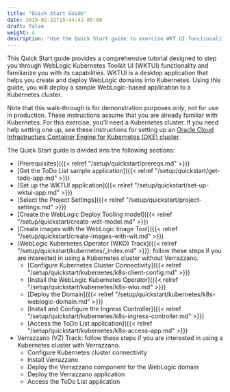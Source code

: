 ```yaml
---
title: "Quick Start Guide"
date: 2019-02-22T15:44:42-05:00
draft: false
weight: 4
description: "Use the Quick Start guide to exercise WKT UI functionality and deploy a sample application."
---
```


This Quick Start guide provides a comprehensive tutorial designed to step you through WebLogic Kubernetes Toolkit UI (WKTUI)
functionality and familiarize you with its capabilities. WKTUI is a desktop application that helps you create and deploy WebLogic
domains into Kubernetes. Using this guide, you will deploy a sample WebLogic-based application to a Kubernetes cluster.

Note that this walk-through is for demonstration purposes _only_, not for use in production. These instructions assume that you are already familiar with Kubernetes.
For this exercise, you’ll need a Kubernetes cluster. If you need help setting one up, see these instructions for setting up an [Oracle Cloud Infrastructure
Container Engine for Kubernetes (OKE) cluster](https://docs.oracle.com/en-us/iaas/Content/ContEng/Concepts/contengoverview.htm).

The Quick Start guide is divided into the following sections:

- [Prerequisites]({{< relref "/setup/quickstart/prereqs.md" >}})
- [Get the ToDo List sample application]({{< relref "/setup/quickstart/get-todo-app.md" >}})
- [Set up the WKTUI application]({{< relref "/setup/quickstart/set-up-wktui-app.md" >}})
- [Select the Project Settings]({{< relref "/setup/quickstart/project-settings.md" >}})
- [Create the WebLogic Deploy Tooling model]({{< relref "/setup/quickstart/create-wdt-model.md" >}})
- [Create images with the WebLogic Image Tool]({{< relref "/setup/quickstart/create-images-with-wit.md" >}})
- [WebLogic Kubernetes Operator (WKO) Track]({{< relref "/setup/quickstart/kubernetes/_index.md" >}}): follow these steps if you are interested in using a Kubernetes cluster without Verrazzano.
  - [Configure Kubernetes Cluster Connectivity]({{< relref "/setup/quickstart/kubernetes/k8s-client-config.md" >}})
  - [Install the WebLogic Kubernetes Operator]({{< relref "/setup/quickstart/kubernetes/k8s-wko.md" >}})
  - [Deploy the Domain]({{< relref "/setup/quickstart/kubernetes/k8s-weblogic-domain.md" >}})
  - [Install and Configure the Ingress Controller]({{< relref "/setup/quickstart/kubernetes/k8s-ingress-controller.md" >}})
  - [Access the ToDo List application]({{< relref "/setup/quickstart/kubernetes/k8s-access-app.md" >}})
- Verrazzano (VZ) Track: follow these steps if you are interested in using a Kubernetes cluster with Verrazzano.
  - Configure Kubernetes cluster connectivity
  - Install Verrazzano
  - Deploy the Verrazzano component for the WebLogic domain
  - Deploy the Verrazzano application
  - Access the ToDo List application
